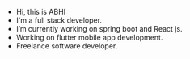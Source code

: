 - Hi, this is ABHI
- I'm a full stack developer.
- I’m currently working on spring boot and React js.
- Working on flutter mobile app development.
- Freelance software developer.

<!---
abhirl-dev/abhirl-dev is a ✨ special ✨ repository because its `README.md` (this file) appears on your GitHub profile.
You can click the Preview link to take a look at your changes.
--->
